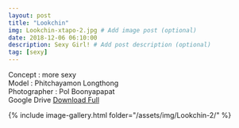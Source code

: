 ```yaml
---
layout: post
title: "Lookchin"
img: Lookchin-xtapo-2.jpg # Add image post (optional)
date: 2018-12-06 06:10:00
description: Sexy Girl! # Add post description (optional)
tag: [sexy]
---
```

Concept : more sexy  
Model : Phitchayamon Longthong  
Photographer : Pol Boonyapapat  
Google Drive [Download Full](http://gestyy.com/e0HSOC)       


{% include image-gallery.html folder="/assets/img/Lookchin-2/" %}
